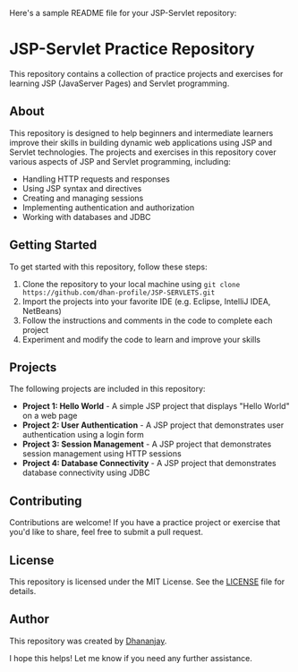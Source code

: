 Here's a sample README file for your JSP-Servlet repository:

**JSP-Servlet Practice Repository**
=====================================

This repository contains a collection of practice projects and exercises for learning JSP (JavaServer Pages) and Servlet programming.

**About**
--------

This repository is designed to help beginners and intermediate learners improve their skills in building dynamic web applications using JSP and Servlet technologies. The projects and exercises in this repository cover various aspects of JSP and Servlet programming, including:

* Handling HTTP requests and responses
* Using JSP syntax and directives
* Creating and managing sessions
* Implementing authentication and authorization
* Working with databases and JDBC

**Getting Started**
-------------------

To get started with this repository, follow these steps:

1. Clone the repository to your local machine using `git clone https://github.com/dhan-profile/JSP-SERVLETS.git`
2. Import the projects into your favorite IDE (e.g. Eclipse, IntelliJ IDEA, NetBeans)
3. Follow the instructions and comments in the code to complete each project
4. Experiment and modify the code to learn and improve your skills

**Projects**
------------

The following projects are included in this repository:

* **Project 1: Hello World** - A simple JSP project that displays "Hello World" on a web page
* **Project 2: User Authentication** - A JSP project that demonstrates user authentication using a login form
* **Project 3: Session Management** - A JSP project that demonstrates session management using HTTP sessions
* **Project 4: Database Connectivity** - A JSP project that demonstrates database connectivity using JDBC

**Contributing**
---------------

Contributions are welcome! If you have a practice project or exercise that you'd like to share, feel free to submit a pull request.

**License**
---------

This repository is licensed under the MIT License. See the [LICENSE](LICENSE) file for details.

**Author**
---------

This repository was created by [Dhananjay](https://github.com/dhan-profile).

I hope this helps! Let me know if you need any further assistance.